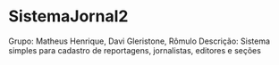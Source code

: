# SistemaJornal2
Grupo: Matheus Henrique, Davi Gleristone, Rômulo Descrição: Sistema simples para cadastro de reportagens, jornalistas, editores e seções
